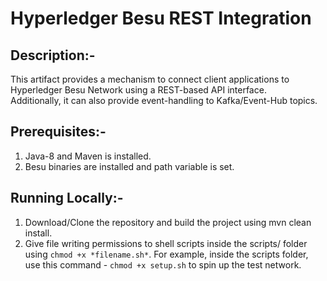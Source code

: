 # Hyperledger Besu REST Integration

## Description:- 
<p>This artifact provides a mechanism to connect client applications to Hyperledger Besu Network using a REST-based API interface.</br>
Additionally, it can also provide event-handling to Kafka/Event-Hub topics.</p>

## Prerequisites:-
1. Java-8 and Maven is installed.
2. Besu binaries are installed and path variable is set. 


## Running Locally:-
1. Download/Clone the repository and build the project using mvn clean install.
2. Give file writing permissions to shell scripts inside the scripts/ folder using `chmod +x *filename.sh*`. For example, inside the scripts folder, use this command - `chmod +x setup.sh` to spin up the test network. 